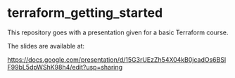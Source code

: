 # terraform_getting_started

This repository goes with a presentation given for a basic Terraform
course.

The slides are available at:

https://docs.google.com/presentation/d/15G3rUEzZh54X04kB0jcadOs6BSlF99bL5dpWShK98h4/edit?usp=sharing
